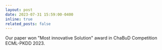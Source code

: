 ```yaml
---
layout: post
date: 2023-07-31 15:59:00-0400
inline: true
related_posts: false
---
```


Our paper won "Most innovative Solution" award in ChaBuD Competition ECML-PKDD 2023. 
